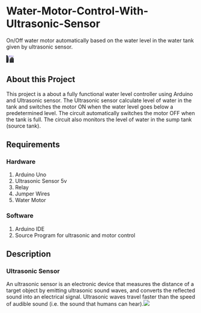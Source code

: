 # <h1>Water-Motor-Control-With-Ultrasonic-Sensor</h1>
On/Off water motor automatically based on the water level in the water tank given by ultrasonic sensor.

<img src="images/water_tank.jpg" style="width:20px;height:20px;">
<h2>About this Project</h2>
<p>This project is a about a fully functional water level controller using Arduino and Ultrasonic sensor. The Ultrasonic sensor calculate level of water in the tank and switches the motor ON when the water level goes below a predetermined level. The circuit automatically switches the motor OFF when the tank is full. The circuit also monitors the level of water in the sump tank (source tank).</p>
<h2>Requirements</h2>
<h3>Hardware</h3>
<ol>
  <li>Arduino Uno</li>
  <li>Ultrasonic Sensor 5v</li>
  <li>Relay</li>
  <li>Jumper Wires</li>
  <li>Water Motor</li>
</ol>
<h3>Software</h3>
<ol>
  <li>Arduino IDE</li>
  <li>Source Program for ultrasonic and motor control</li>
</ol>

<h2>Description</h2>
<h3>Ultrasonic Sensor</h3>
<p>An ultrasonic sensor is an electronic device that measures the distance of a target object by emitting ultrasonic sound waves, and converts the reflected sound into an electrical signal. Ultrasonic waves travel faster than the speed of audible sound (i.e. the sound that humans can hear).<img src="images/"></p>
